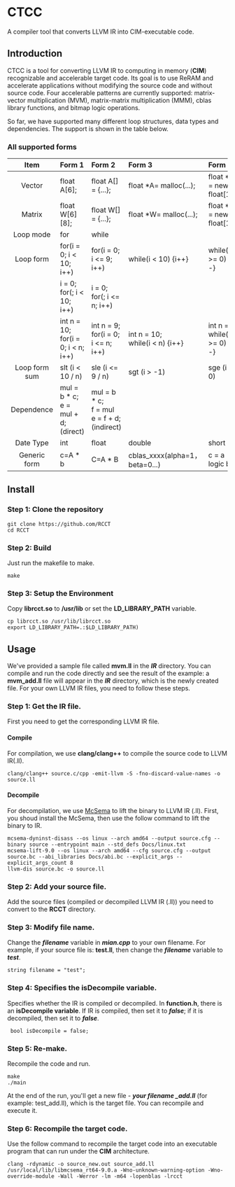 # CTCC
A compiler tool that converts LLVM IR into CIM-executable code.

## Introduction
CTCC is a tool for converting LLVM IR to computing in memory (**CIM**) recognizable and accelerable target code. Its goal is to use ReRAM and accelerate applications without modifying the source code and without source code. Four accelerable patterns are currently supported: matrix-vector multiplication (MVM), matrix-matrix multiplication (MMM), cblas library functions, and bitmap logic operations.  

So far, we have supported many different loop structures, data types and dependencies. The support is shown in the table below.

### All supported forms

| Item        |  Form 1   | Form 2  | Form 3   | Form 4  |
| :--------:  | :-----  | :----  |:-----  | :----  |
| Vector      | float A[6];   |   float A[] = {...};     | float *A= malloc(...); | float *A  = new float[10];  |
| Matrix      |   float W[6][8];   |   float W[] = {...};   | float *W= malloc(...); | float *W  = new float[10]; |
| Loop mode   |    for    |  while  |
| Loop form   |    for(i = 0; i < 10; i++)  |  for(i = 0; i <= 9; i++)  |  while(i < 10) {i++}  |  while(i >= 0) {i--} |
|    |    i = 0; <br> for(; i < 10; i++)  |  i = 0; <br> for(; i <= n; i++)  |
|    |    int n = 10; <br> for(i = 0; i < n; i++)  |  int n = 9; <br> for(i = 0; i <= n; i++)  | int n = 10; <br> while(i < n) {i++} | int n = 9; <br> while(i >= 0) {i--} |
| Loop form sum |    slt (i < 10 / n)   |  sle (i <= 9 / n)  |  sgt (i > -1)  |  sge (i >= 0) |
| Dependence  |   mul = b * c; <br> e = mul + d; (direct)  | mul = b * c; <br> f = mul <br> e = f + d; (indirect) | 
| Date Type  |  int | float | double | short |
| Generic form | c=A * b | C=A * B | cblas_xxxx(alpha=1， beta=0...) | c = a logic b |

## Install
### Step 1: Clone the repository
    git clone https://github.com/RCCT 
    cd RCCT 
    
### Step 2: Build
Just run the makefile to make.

    make


### Step 3: Setup the Environment
Copy **librcct.so** to **/usr/lib** or set the **LD_LIBRARY_PATH** variable.

    cp librcct.so /usr/lib/librcct.so
    export LD_LIBRARY_PATH=.:$LD_LIBRARY_PATH)


## Usage
We've provided a sample file called **mvm.ll** in the ___IR___ directory. You can compile and run the code directly and see the result of the example: a **mvm_add.ll** file will appear in the ___IR___ directory, which is the newly created file. For your own LLVM IR files, you need to follow these steps.

### Step 1: Get the IR file.
First you need to get the corresponding LLVM IR file.

#### Compile
For compilation, we use **clang/clang++** to compile the source code to LLVM IR(.ll).

    clang/clang++ source.c/cpp -emit-llvm -S -fno-discard-value-names -o source.ll

#### Decompile
For decompilation, we use [McSema](https://github.com/lifting-bits/mcsema) to lift the binary to LLVM IR (.ll). First, you shoud install the McSema, then use the follow command to lift the binary to IR.

    mcsema-dyninst-disass --os linux --arch amd64 --output source.cfg --binary source --entrypoint main --std_defs Docs/linux.txt
    mcsema-lift-9.0 --os linux --arch amd64 --cfg source.cfg --output source.bc --abi_libraries Docs/abi.bc --explicit_args --explicit_args_count 8
    llvm-dis source.bc -o source.ll

### Step 2: Add your source file.
Add the source files (compiled or decompiled LLVM IR (.ll)) you need to convert to the **RCCT** directory.

### Step 3: Modify file name.
Change the ___filename___ variable in ___mian.cpp___ to your own filename. For example, if your source file is: **test.ll**, then change the ___filename___ variable to ___test___.

    string filename = "test";

### Step 4: Specifies the isDecompile variable.
Specifies whether the IR is compiled or decompiled. In **function.h**, there is an **isDecompile variable**. If IR is compiled, then set it to ___false___; if it is decompiled, then set it to ___false___.

     bool isDecompile = false;

### Step 5: Re-make.
Recompile the code and run.

    make
    ./main

At the end of the run, you'll get a new file - ***your filename _add.ll*** (for example: test_add.ll), which is the target file. You can recompile and execute it.

### Step 6: Recompile the target code.
Use the follow command to recompile the target code into an executable program that can run under the **CIM** architecture.

    clang -rdynamic -o source_new.out source_add.ll /usr/local/lib/libmcsema_rt64-9.0.a -Wno-unknown-warning-option -Wno-override-module -Wall -Werror -lm -m64 -lopenblas -lrcct

